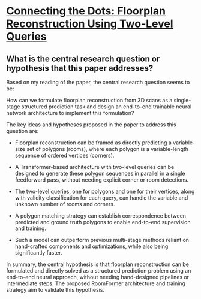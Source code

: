 # [Connecting the Dots: Floorplan Reconstruction Using Two-Level Queries](https://arxiv.org/abs/2211.15658)

## What is the central research question or hypothesis that this paper addresses?

 Based on my reading of the paper, the central research question seems to be:

How can we formulate floorplan reconstruction from 3D scans as a single-stage structured prediction task and design an end-to-end trainable neural network architecture to implement this formulation?

The key ideas and hypotheses proposed in the paper to address this question are:

- Floorplan reconstruction can be framed as directly predicting a variable-size set of polygons (rooms), where each polygon is a variable-length sequence of ordered vertices (corners).

- A Transformer-based architecture with two-level queries can be designed to generate these polygon sequences in parallel in a single feedforward pass, without needing explicit corner or room detections.

- The two-level queries, one for polygons and one for their vertices, along with validity classification for each query, can handle the variable and unknown number of rooms and corners.

- A polygon matching strategy can establish correspondence between predicted and ground truth polygons to enable end-to-end supervision and training.

- Such a model can outperform previous multi-stage methods reliant on hand-crafted components and optimizations, while also being significantly faster.

In summary, the central hypothesis is that floorplan reconstruction can be formulated and directly solved as a structured prediction problem using an end-to-end neural approach, without needing hand-designed pipelines or intermediate steps. The proposed RoomFormer architecture and training strategy aim to validate this hypothesis.
